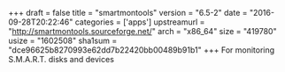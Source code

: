 +++
draft = false
title = "smartmontools"
version = "6.5-2"
date = "2016-09-28T20:22:46"
categories = ['apps']
upstreamurl = "http://smartmontools.sourceforge.net/"
arch = "x86_64"
size = "419780"
usize = "1602508"
sha1sum = "dce96625b8270993e62dd7b22420bb00489b91b1"
+++
For monitoring S.M.A.R.T. disks and devices